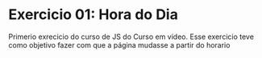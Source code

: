 # Exercicio 01: Hora do Dia
 Primerio exrecicio do curso de JS do Curso em vídeo.  Esse exercicio teve como objetivo fazer com que a página mudasse a partir do horario
